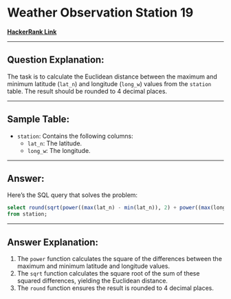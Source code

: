 
# Weather Observation Station 19
[**HackerRank Link**](https://www.hackerrank.com/challenges/weather-observation-station-19?isFullScreen=true)

---

## Question Explanation:
The task is to calculate the Euclidean distance between the maximum and minimum latitude (`lat_n`) and longitude (`long_w`) values from the `station` table. The result should be rounded to 4 decimal places.

---

## Sample Table:
- `station`: Contains the following columns:
  - `lat_n`: The latitude.
  - `long_w`: The longitude.

---

## Answer:
Here’s the SQL query that solves the problem:

```sql
select round(sqrt(power((max(lat_n) - min(lat_n)), 2) + power((max(long_w) - min(long_w)), 2)), 4)
from station;
```

---

## Answer Explanation:
1. The `power` function calculates the square of the differences between the maximum and minimum latitude and longitude values.
2. The `sqrt` function calculates the square root of the sum of these squared differences, yielding the Euclidean distance.
3. The `round` function ensures the result is rounded to 4 decimal places.
